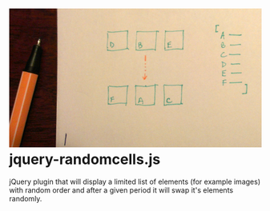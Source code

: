 ![alt tag](assets/ilustr.jpg)
jquery-randomcells.js
===========
jQuery plugin that will display a limited list of elements (for example images) with random order and after a given period it will swap it's elements randomly.
